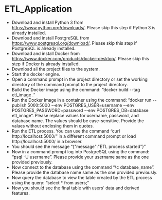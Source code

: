 # ETL_Application
* Download and install Python 3 from https://www.python.org/downloads/. Please skip this step if Python 3 is already installed.
* Download and install PostgreSQL from https://www.postgresql.org/download/. Please skip this step if PostgreSQL is already installed.
* Download and install Docker from https://www.docker.com/products/docker-desktop/. Please skip this step if Docker is already installed.
* Download all the project files to the system.
* Start the docker engine.
* Open a command prompt in the project directory or set the working directory of the command prompt to the project directory.
* Build the Docker image using the command: “docker build --tag etl_image .”
* Run the Docker image in a container using the command: “docker run --publish 5000:5000 --env POSTGRES_USER=username --env POSTGRES_PASSWORD=password --env POSTGRES_DB=database etl_image”. Please replace values for username, password, and database name. The values should be case-sensitive. Provide the values without enclosing them in quotes.
* Run the ETL process. You can use the command “curl http://localhost:5000/” in a different command prompt or load http://localhost:5000/ in a browser.
* You should see the message “{"message":"ETL process started"}”
* Now in a command prompt log into PostgreSQL using the command: “psql -U username”. Please provide your username same as the one provided previously.
* Now connect to the database using the command “\c database_name”. Please provide the database name same as the one provided previously.
* Now query the database to view the table created by the ETL process using the query: “select * from users;”
* Now you should see the final table with users' data and derived features.
